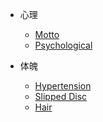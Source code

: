 <!-- docs/_sidebar.md -->

<!-- - [Home](/) -->

- 心理

  - [Motto](motto.md)
  - [Psychological](psychological.md)

- 体魄

  - [Hypertension](hypertension.md)
  - [Slipped Disc](slipped.md)
  - [Hair](hair.md)
